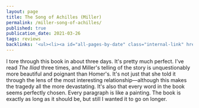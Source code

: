 ```yaml
---
layout: page
title: The Song of Achilles (Miller)
permalink: /miller-song-of-achilles/
published: true
publication_date: 2021-03-26
tags: reviews
backlinks: '<ul><li><a id="all-pages-by-date" class="internal-link" href="/all-pages-by-date/">All pages by date</a></li><li><a id="books-published-in-2012" class="internal-link" href="/books-published-in-2012/">Books I&#39;ve read that were published in 2012</a></li><li><a id="books-read-in-2021" class="internal-link" href="/books-read-in-2021/">Books I read in 2021</a></li><li><a id="books-tagged-fiction" class="internal-link" href="/books-tagged-fiction/">Books tagged &#39;fiction&#39;</a></li><li><a id="books-tagged-greek-mythology" class="internal-link" href="/books-tagged-greek-mythology/">Books tagged &#39;greek-mythology&#39;</a></li><li><a id="how-i-choose-what-to-read" class="internal-link" href="/how-i-choose-what-to-read/">How I choose what to read</a></li><li><a id="miller-circe" class="internal-link" href="/miller-circe/">Circe (Miller)</a></li><li><a id="reviews" class="internal-link" href="/reviews/">Reviews</a></li></ul>'
---
```


I tore through this book in about three days. It's pretty much perfect. I've read _The Iliad_ three times, and Miller's telling of the story is unquestionably more beautiful and poignant than Homer's. It's not just that she told it through the lens of the most interesting relationship—although this makes the tragedy all the more devastating. It's also that every word in the book seems perfectly chosen. Every paragraph is like a painting. The book is exactly as long as it should be, but still I wanted it to go on longer.